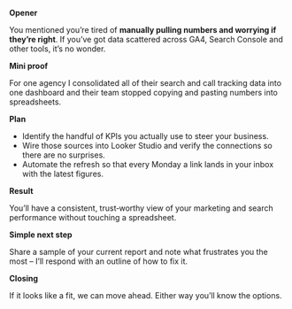 **Opener**

You mentioned you’re tired of **manually pulling numbers and worrying if they’re right**.  If you’ve got data scattered across GA4, Search Console and other tools, it’s no wonder.

**Mini proof**

For one agency I consolidated all of their search and call tracking data into one dashboard and their team stopped copying and pasting numbers into spreadsheets.

**Plan**

* Identify the handful of KPIs you actually use to steer your business.
* Wire those sources into Looker Studio and verify the connections so there are no surprises.
* Automate the refresh so that every Monday a link lands in your inbox with the latest figures.

**Result**

You’ll have a consistent, trust‑worthy view of your marketing and search performance without touching a spreadsheet.

**Simple next step**

Share a sample of your current report and note what frustrates you the most – I’ll respond with an outline of how to fix it.

**Closing**

If it looks like a fit, we can move ahead.  Either way you’ll know the options.